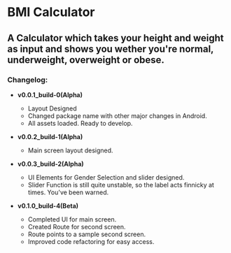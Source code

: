 # **BMI Calculator**
## A Calculator which takes your height and weight as input and shows you wether you're normal, underweight, overweight or obese.

### Changelog:

- **v0.0.1_build-0(Alpha)**
    - Layout Designed
    - Changed package name with other major changes in Android.
    - All assets loaded. Ready to develop.

- **v0.0.2_build-1(Alpha)**
    - Main screen layout designed.

- **v0.0.3_build-2(Alpha)**
    - UI Elements for Gender Selection and slider designed. 
    - Slider Function is still quite unstable, so the label acts finnicky at times. You've been warned.

- **v0.1.0_build-4(Beta)**
    - Completed UI for main screen.
    - Created Route for second screen.
    - Route points to a sample second screen.
    - Improved code refactoring for easy access.